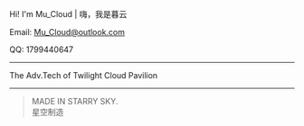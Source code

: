 Hi! I'm Mu_Cloud	|	嗨，我是暮云

Email: Mu_Cloud@outlook.com

QQ: 1799440647

---

The Adv.Tech of Twilight Cloud Pavilion

---

> MADE IN STARRY SKY.  
> 星空制造  
